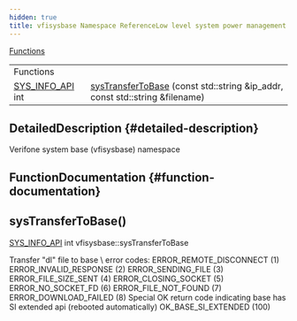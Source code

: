 ```yaml
---
hidden: true
title: vfisysbase Namespace ReferenceLow level system power management functions. Please use vfisyspm.h instead.
---
```


[Functions](#func-members)

|  |  |
|----|----|
| Functions |  |
| <a href="dllspec_8h.md#a06244aced91c3fbc18547181038765aa">SYS_INFO_API</a> int  | [sysTransferToBase](#aa658507910d7a23d2a62b0193a284abf) (const std::string &ip_addr, const std::string &filename) |

## DetailedDescription {#detailed-description}

Verifone system base (vfisysbase) namespace

## FunctionDocumentation {#function-documentation}

## sysTransferToBase() <a href="#aa658507910d7a23d2a62b0193a284abf" id="aa658507910d7a23d2a62b0193a284abf"></a>

<p><a href="dllspec_8h.md#a06244aced91c3fbc18547181038765aa">SYS_INFO_API</a> int vfisysbase::sysTransferToBase</p>

Transfer \"dl\" file to base \\ error codes: ERROR_REMOTE_DISCONNECT (1) ERROR_INVALID_RESPONSE (2) ERROR_SENDING_FILE (3) ERROR_FILE_SIZE_SENT (4) ERROR_CLOSING_SOCKET (5) ERROR_NO_SOCKET_FD (6) ERROR_FILE_NOT_FOUND (7) ERROR_DOWNLOAD_FAILED (8) Special OK return code indicating base has SI extended api (rebooted automatically) OK_BASE_SI_EXTENDED (100)
